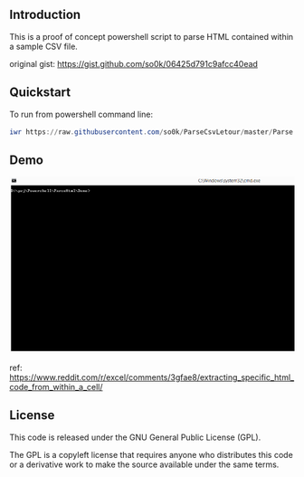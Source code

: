 ## Introduction

This is a proof of concept powershell script to parse HTML contained within a sample CSV file.

original gist: https://gist.github.com/so0k/06425d791c9afcc40ead

## Quickstart

To run from powershell command line:

```powershell
iwr https://raw.githubusercontent.com/so0k/ParseCsvLetour/master/Parse.ps1 | iex
```

## Demo

![screencast.gif](screencast.gif "screencast")

ref: https://www.reddit.com/r/excel/comments/3gfae8/extracting_specific_html_code_from_within_a_cell/

## License

This code is released under the GNU General Public License (GPL).

The GPL is a copyleft license that requires anyone who distributes this code or a derivative work to make the source available under the same terms.